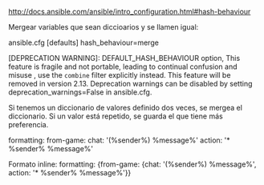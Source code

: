 http://docs.ansible.com/ansible/intro_configuration.html#hash-behaviour

Mergear variables que sean diccioarios y se llamen igual:

ansible.cfg
[defaults]
hash_behaviour=merge

[DEPRECATION WARNING]: DEFAULT_HASH_BEHAVIOUR option, This feature is fragile and not portable, leading to continual confusion and misuse , use the ``combine`` filter explicitly instead. This feature will be removed in version 2.13. Deprecation warnings can be disabled by setting deprecation_warnings=False in ansible.cfg.



Si tenemos un diccionario de valores definido dos veces, se mergea el diccionario.
Si un valor está repetido, se guarda el que tiene más preferencia.


formatting:
  from-game:
    chat: '(%sender%) %message%'
    action: '* %sender% %message%'

Formato inline:
formatting: {from-game: {chat: '(%sender%) %message%', action: '* %sender% %message%'}}

